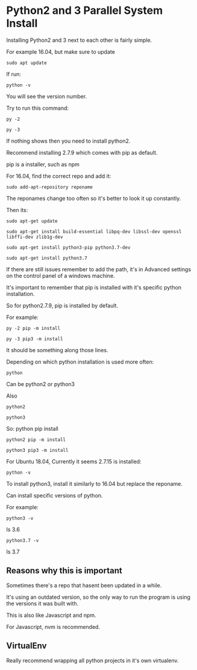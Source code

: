 # Python2 and 3 Parallel System Install

Installing Python2 and 3 next to each other is fairly simple.

For example 16.04, but make sure to update

	sudo apt update

If run:

	python -v

You will see the version number.

Try to run this command:

	py -2

	py -3

If nothing shows then you need to install python2.

Recommend installing 2.7.9 which comes with pip as default.

pip is a installer, such as npm

For 16.04, find the correct repo and add it:

	sudo add-apt-repository reponame

The reponames change too often so it's better to look it up constantly.

Then its:

	sudo apt-get update

	sudo apt-get install build-essential libpq-dev libssl-dev openssl libffi-dev zlib1g-dev

	sudo apt-get install python3-pip python3.7-dev

	sudo apt-get install python3.7

If there are still issues remember to add the path, it's in Advanced settings on the control panel of a windows machine.

It's important to remember that pip is installed with it's specific python installation.

So for python2.7.9, pip is installed by default.

For example:

	py -2 pip -m install 

	py -3 pip3 -m install

It should be something along those lines.

Depending on which python installation is used more often:

	python

Can be python2 or python3

Also

	python2

	python3

So:
	python pip install

	python2 pip -m install

	python3 pip3 -m install

For Ubuntu 18.04, Currently it seems 2.7.15 is installed:

	python -v

To install python3, install it similarly to 16.04 but replace the reponame.

Can install specific versions of python.

For example:

	python3 -v

Is 3.6

	python3.7 -v 

Is 3.7

## Reasons why this is important

Sometimes there's a repo that hasent been updated in a while.

It's using an outdated version, so the only way to run the program is using the versions it was built with.

This is also like Javascript and npm.

For Javascript, nvm is recommended.

## VirtualEnv

Really recommend wrapping all python projects in it's own virtualenv.

